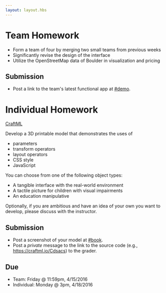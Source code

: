 ```yaml
---
layout: layout.hbs
---
```


# Team Homework

* Form a team of four by merging two small teams from previous weeks
* Significantly revise the design of the interface
* Utilize the OpenStreetMap data of Boulder in visualization and pricing

## Submission

* Post a link to the team's latest functional app at [#demo](https://ucdd2016.slack.com/messages/demo/).

# Individual Homework

[CraftML](https://craftml.io)

Develop a 3D printable model that demonstrates the uses of
* parameters
* transform operators
* layout operators
* CSS style
* JavaScript

You can choose from one of the following object types:
* A tangible interface with the real-world environment
* A tactile picture for children with visual impairments
* An education manipulative

Optionally, if you are ambitious and have an idea of your own you want to develop,
please discuss with the instructor.

## Submission

* Post a screenshot of your model at [#book](https://ucdd2016.slack.com/messages/book/).
* Post a _private_ message to the link to the source code (e.g., https://craftml.io/Cdsacs) to the grader.

## Due

* Team: Friday @ 11:59pm, 4/15/2016
* Individual: Monday @ 3pm, 4/18/2016
